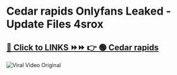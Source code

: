 
 # Cedar rapids Onlyfans Leaked - Update Files 4srox

## <h2><a href="https://clipsfans.com/Cedar_rapids&ref=git">🔗 Click to LINKS ⏩⏩ 👉 🟢 Cedar rapids </a></h2>

<a href="https://clipsfans.com/Cedar_rapids&ref=git" rel="nofollow" data-target="animated-image.originalLink"><img src="https://i.ibb.co.com/xMMVF88/686577567.gif" alt="Viral Video Original" style="max-width: 100%; display: inline-block;" data-target="animated-image.originalImage"></a>

